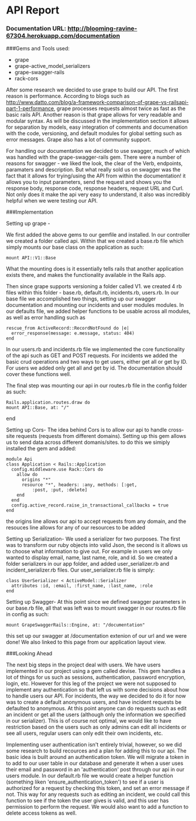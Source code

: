# API Report

### Documentation URL: http://blooming-ravine-67304.herokuapp.com/documentation


###Gems and Tools used:
* grape
* grape-active_model_serializers
* grape-swagger-rails
* rack-cors

After some research we decided to use grape to build our API.  The first reason is performance.  According to blogs such as http://www.datto.com/blog/a-framework-comparison-of-grape-vs-railsapi-part-1-performance, grape processes requests almost twice as fast as the basic rails API.  Another reason is that grape allows for very readable and modular syntax.  As will be discussed in the implementation section it allows for separation by models, easy integration of comments and documenation with the code, versioning, and default modules for global setting such as error messages.  Grape also has a lot of community support.

For handling our documentation we decided to use swagger, much of which was handled with the grape-swagger-rails gem.  There were a number of reasons for swagger - we liked the look, the clear of the Verb, endpoints, paramaters and description.  But what really sold us on swagger was the fact that it allows for trying/using the API from within the documentation! it allows you to input parameters, send the request and shows you the response body, response code, response headers, request URL and Curl.  Not only does it make the api very easy to understand, it also was incredibly helpful when we were testing our API.  

###Implementation

Setting up grape - 

We first added the above gems to our gemfile and installed. In our controller we created a folder called api. Within that we created a base.rb file which simply mounts our base class on the application as such: 

    mount API::V1::Base 
What the mounting does is it essentially tells rails that another application exists there, and makes the functionality available in the Rails app. 

Then since grape supports versioning a folder called V1. we created 4 rb files within this folder - base.rb, default.rb, incidents.rb, users.rb.  In our base file we accomplished two things, setting up our swagger documentation and mounting our incidents and user modules modules. In our defaults file, we added helper functions to be usable across all modules, as well as error handling such as 

    rescue_from ActiveRecord::RecordNotFound do |e|
      error_response(message: e.message, status: 404)
    end
In our users.rb and incidents.rb file we implemented the core functionality of the api such as GET and POST requests. For incidents we added the basic crud operations and two ways to get users, either get all or get by ID.  For users we added only get all and get by id.  The documentation should cover these functions well.

The final step was mounting our api in our routes.rb file in the config folder as such:

    Rails.application.routes.draw do  
    mount API::Base, at: "/"
  end  

Setting up Cors-
The idea behind Cors is to allow our api to handle cross-site requests (requests from different domains).  Setting up this gem allows us to send data across different domanis/sites. to do this we simiply installed the gem and added: 

    module Api  
    class Application < Rails::Application
      config.middleware.use Rack::Cors do
        allow do
          origins "*"
          resource "*", headers: :any, methods: [:get, 
              :post, :put, :delete]
        end
      end
      config.active_record.raise_in_transactional_callbacks = true
    end

the origins line allows our api to accept requests from any domain, and the resouces line allows for any of our resources to be added

Setting up Serialization-
We used a serializer for two purposes.  The first was to transform our ruby objects into valid Json, the second is it allows us to choose what information to give out.  For example in users we only wanted to display email, name, last name, role, and id.  So we created a folder serializers in our app folder, and added user_serializer.rb and incident_serializer.rb files.  Our user_serializer.rb file is simply: 

    class UserSerializer < ActiveModel::Serializer
      attributes :id, :email, :first_name, :last_name, :role
    end
    
    

Setting up Swagger-
At this point since we defined swagger parameters in our base.rb file, all that was left was to mount swagger in our routes.rb file in config as such:

    mount GrapeSwaggerRails::Engine, at: "/documentation"

this set up our swagger at /documentation extenion of our url and we were done! We also linked to this page from our application layout view.


###Looking Ahead

The next big steps in the project deal with users.  We have users implemented in our project using a gem called devise.  This gem handles a lot of things for us such as sessions, authentication, password encryption, login, etc.  However for this leg of the project we were not supposed to implement any authentication so that left us with some decisions about how to handle users our API.  For incidents, the way we decided to do it for now was to create a default anonymous users, and have incident requests be defaulted to anonymous. At this point anyone can do requests such as edit an incident or get all the users (although only the information we specified in our serializer).  This is of course not optimal, we would like to have restriction based on the users such as only admins can edit all incidents or see all users, regular users can only edit their own incidents, etc.  

Implementing user authentication isn't entirely trivial, however, so we did some research to build recources and a plan for adding this to our api.  The basic idea is built around an authentication token.  We will migrate a token in to add to our user table in our database and generate it when a user uses their email and password in an 'authentication' post through our api in our users module.  In our default.rb file we would create a helper function (something liken 'ensure_authentication_token') to see if a user is authorized for a request by checking this token, and set an error message if not. This way for any requests such as editing an incident, we could call this function to see if the token the user gives is valid, and this user has permission to perform the request.  We would also want to add a function to delete access tokens as well.
